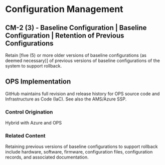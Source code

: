 # Configuration Management
## CM-2 (3) - Baseline Configuration | Baseline Configuration | Retention of Previous Configurations

Retain [five (5) or more older versions of baseline configurations (as deemed necessary)] of previous versions of baseline configurations of the system to support rollback.

## OPS Implementation

GitHub maintains full revision and release history for OPS source code and Infrastructure as Code (IaC). See also the AMS/Azure SSP.

### Control Origination

Hybrid with Azure and OPS

### Related Content

Retaining previous versions of baseline configurations to support rollback include hardware, software, firmware, configuration files, configuration records, and associated documentation.
